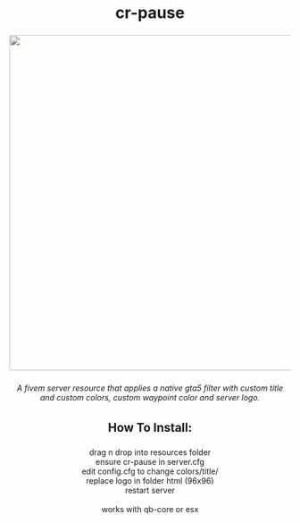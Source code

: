<h1 align="center">cr-pause</h1>

###

<div align="center">
  <img height="600" src="https://i.ibb.co/pXQ0qB2/cr-pause.png"  />
</div>

###

<h6 align="center">A fivem server resource that applies a native gta5 filter with custom title and custom colors, custom waypoint color and server logo.</h6>

###

<h2 align="center">How To Install:</h2>

###

<p align="center">drag n drop into resources folder<br>ensure cr-pause in server.cfg<br>edit config.cfg to change colors/title/<br>replace logo in folder html (96x96)<br>restart server<br><br>works with qb-core or esx</p>

###
